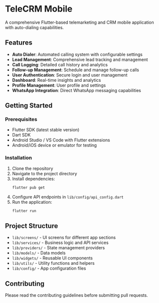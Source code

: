 # TeleCRM Mobile

A comprehensive Flutter-based telemarketing and CRM mobile application with auto-dialing capabilities.

## Features

- **Auto Dialer**: Automated calling system with configurable settings
- **Lead Management**: Comprehensive lead tracking and management
- **Call Logging**: Detailed call history and analytics
- **Follow-up Management**: Schedule and manage follow-up calls
- **User Authentication**: Secure login and user management
- **Dashboard**: Real-time insights and analytics
- **Profile Management**: User profile and settings
- **WhatsApp Integration**: Direct WhatsApp messaging capabilities

## Getting Started

### Prerequisites
- Flutter SDK (latest stable version)
- Dart SDK
- Android Studio / VS Code with Flutter extensions
- Android/iOS device or emulator for testing

### Installation

1. Clone the repository
2. Navigate to the project directory
3. Install dependencies:
   ```bash
   flutter pub get
   ```
4. Configure API endpoints in `lib/config/api_config.dart`
5. Run the application:
   ```bash
   flutter run
   ```

## Project Structure

- `lib/screens/` - UI screens for different app sections
- `lib/services/` - Business logic and API services
- `lib/providers/` - State management providers
- `lib/models/` - Data models
- `lib/widgets/` - Reusable UI components
- `lib/utils/` - Utility functions and helpers
- `lib/config/` - App configuration files

## Contributing

Please read the contributing guidelines before submitting pull requests.
